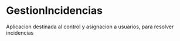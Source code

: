 # GestionIncidencias
 Aplicacion destinada al control y asignacion a usuarios, para resolver incidencias
